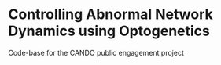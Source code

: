 # Controlling Abnormal Network Dynamics using Optogenetics
Code-base for the CANDO public engagement project 
